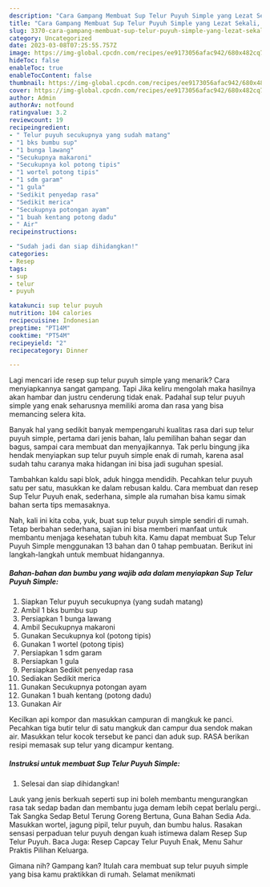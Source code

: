 ```yaml
---
description: "Cara Gampang Membuat Sup Telur Puyuh Simple yang Lezat Sekali, Buat Buka Puasa Lezat Sekali"
title: "Cara Gampang Membuat Sup Telur Puyuh Simple yang Lezat Sekali, Buat Buka Puasa Lezat Sekali"
slug: 3370-cara-gampang-membuat-sup-telur-puyuh-simple-yang-lezat-sekali-buat-buka-puasa-lezat-sekali
category: Uncategorized
date: 2023-03-08T07:25:55.757Z
image: https://img-global.cpcdn.com/recipes/ee9173056afac942/680x482cq70/sup-telur-puyuh-simple-foto-resep-utama.jpg
hideToc: false
enableToc: true
enableTocContent: false
thumbnail: https://img-global.cpcdn.com/recipes/ee9173056afac942/680x482cq70/sup-telur-puyuh-simple-foto-resep-utama.jpg
cover: https://img-global.cpcdn.com/recipes/ee9173056afac942/680x482cq70/sup-telur-puyuh-simple-foto-resep-utama.jpg
author: Admin
authorAv: notfound
ratingvalue: 3.2
reviewcount: 19
recipeingredient:
- " Telur puyuh secukupnya yang sudah matang"
- "1 bks bumbu sup"
- "1 bunga lawang"
- "Secukupnya makaroni"
- "Secukupnya kol potong tipis"
- "1 wortel potong tipis"
- "1 sdm garam"
- "1 gula"
- "Sedikit penyedap rasa"
- "Sedikit merica"
- "Secukupnya potongan ayam"
- "1 buah kentang potong dadu"
- " Air"
recipeinstructions:

- "Sudah jadi dan siap dihidangkan!"
categories:
- Resep
tags:
- sup
- telur
- puyuh

katakunci: sup telur puyuh 
nutrition: 104 calories
recipecuisine: Indonesian
preptime: "PT14M"
cooktime: "PT54M"
recipeyield: "2"
recipecategory: Dinner

---
```



Lagi mencari ide resep sup telur puyuh simple yang menarik? Cara menyiapkannya sangat gampang. Tapi Jika keliru mengolah maka hasilnya akan hambar dan justru cenderung tidak enak. Padahal sup telur puyuh simple yang enak seharusnya memiliki aroma dan rasa yang bisa memancing selera kita.


Banyak hal yang sedikit banyak mempengaruhi kualitas rasa dari sup telur puyuh simple, pertama dari jenis bahan, lalu pemilihan bahan segar dan bagus, sampai cara membuat dan menyajikannya. Tak perlu bingung jika hendak menyiapkan sup telur puyuh simple enak di rumah, karena asal sudah tahu caranya maka hidangan ini bisa jadi suguhan spesial.

Tambahkan kaldu sapi blok, aduk hingga mendidih. Pecahkan telur puyuh satu per satu, masukkan ke dalam rebusan kaldu. Cara membuat dan resep Sup Telur Puyuh enak, sederhana, simple ala rumahan bisa kamu simak bahan serta tips memasaknya.


Nah, kali ini kita coba, yuk, buat sup telur puyuh simple sendiri di rumah. Tetap berbahan sederhana, sajian ini bisa memberi manfaat untuk membantu menjaga kesehatan tubuh kita. Kamu dapat membuat Sup Telur Puyuh Simple menggunakan 13 bahan dan 0 tahap pembuatan. Berikut ini langkah-langkah untuk membuat hidangannya.

<!--inarticleads1-->

##### Bahan-bahan dan bumbu yang wajib ada dalam menyiapkan Sup Telur Puyuh Simple:

1. Siapkan  Telur puyuh secukupnya (yang sudah matang)
1. Ambil 1 bks bumbu sup
1. Persiapkan 1 bunga lawang
1. Ambil Secukupnya makaroni
1. Gunakan Secukupnya kol (potong tipis)
1. Gunakan 1 wortel (potong tipis)
1. Persiapkan 1 sdm garam
1. Persiapkan 1 gula
1. Persiapkan Sedikit penyedap rasa
1. Sediakan Sedikit merica
1. Gunakan Secukupnya potongan ayam
1. Gunakan 1 buah kentang (potong dadu)
1. Gunakan  Air


Kecilkan api kompor dan masukkan campuran di mangkuk ke panci. Pecahkan tiga butir telur di satu mangkuk dan campur dua sendok makan air. Masukkan telur kocok tersebut ke panci dan aduk sup. RASA berikan resipi memasak sup telur yang dicampur kentang. 

<!--inarticleads2-->

##### Instruksi untuk membuat Sup Telur Puyuh Simple:


1. Selesai dan siap dihidangkan!

Lauk yang jenis berkuah seperti sup ini boleh membantu mengurangkan rasa tak sedap badan dan membantu juga demam lebih cepat berlalu pergi.. Tak Sangka Sedap Betul Terung Goreng Bertuna, Guna Bahan Sedia Ada. Masukkan wortel, jagung pipil, telur puyuh, dan bumbu halus. Rasakan sensasi perpaduan telur puyuh dengan kuah istimewa dalam Resep Sup Telur Puyuh. Baca Juga: Resep Capcay Telur Puyuh Enak, Menu Sahur Praktis Pilihan Keluarga. 

Gimana nih? Gampang kan? Itulah cara membuat sup telur puyuh simple yang bisa kamu praktikkan di rumah. Selamat menikmati
